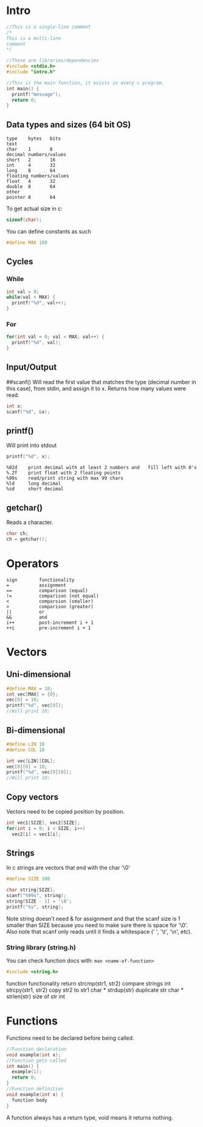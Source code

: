 # Intro
```c
//This is a single-line comment
/*
This is a multi-line
comment
*/

//These are libraries/dependencies
#include <stdio.h>
#include "intro.h"

//This is the main function, it exists in every c program.
int main() {
  printf("message");
  return 0;
}
```
## Data types and sizes (64 bit OS)
```
type    bytes   bits
text
char    1       8
decimal numbers/values
short   2       16
int     4       32
long    8       64
floating numbers/values
float   4       32
double  8       64
other
pointer 8       64
```

To get actual size in c:
```c
sizeof(char);
```

You can define constants as such
```c
#define MAX 100
```

## Cycles
### While
```c
int val = 0;
while(val < MAX) {
  printf("%d", val++);
}
```
### For
```c
for(int val = 0; val < MAX; val++) {
  printf("%d", val);
}
```

## Input/Output
##scanf()
Will read the first value that matches the type (decimal number in this case), from stdin, and assign it to x. Returns how many values were read.
```c
int x;
scanf("%d", &x);
```

## printf()
Will print into stdout
```c
printf("%d", x);
```
```
%02d    print decimal with at least 2 numbers and   fill left with 0's
%.2f    print float with 2 floating points
%99s    read/print string with max 99 chars
%ld     long decimal
%sd     short decimal
```

## getchar()
Reads a character.
```c
char ch;
ch = getchar();
```

# Operators
```
sign        functionality
=           assignment
==          comparison (equal)
!=          comparison (not equal)
<           comparsion (smaller)
>           comparison (greater)
||          or
&&          and
i++         post-increment i + 1
++i         pre-increment i + 1
```

# Vectors
## Uni-dimensional
```c
#define MAX = 10;
int vec[MAX] = {0};
vec[0] = 10;
printf("%d", vec[0]); 
//Will print 10;
```

## Bi-dimensional
```c
#define LIN 10
#define COL 10

int vec[LIN][COL];
vec[0][0] = 10;
printf("%d", vec[0][0]);
//Will print 10;
```

## Copy vectors
Vectors need to be copied position by position.
```c
int vec1[SIZE], vec2[SIZE];
for(int i = 0; i < SIZE; i++)
  vec2[i] = vec1[i];
```

## Strings
In c strings are vectors that end with the char '\0'
```c
#define SIZE 100

char string[SIZE];
scanf("%99s", string);
string[SIZE - 1] = '\0';
printf("%s", string);
```
Note string doesn't need & for assignment and that the scanf size is 1 smaller than SIZE because you need to make sure there is space for '\0'.
Also note that scanf only reads until it finds a whitespace (' ', '\t', '\n', etc).

### String library (string.h)
You can check function docs with: 
```man <name-of-function>```
```c
#include <string.h>
```
function              functionality       return
strcmp(str1, str2)    compare strings     int
strcpy(str1, str2)    copy str2 to str1   char *
strdup(str)           duplicate str       char *
strlen(str)           size of str         int

# Functions
Functions need to be declared before being called.
```c
//Function declaration
void example(int x);
//Function gets called
int main() {
  example(1);
  return 0;
}
//Function definition
void example(int x) {
  function body
}
```
A function always has a return type, void means it returns nothing.

##